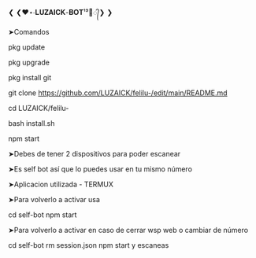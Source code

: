 ❮ ❮❤︎⋆∙𝐋𝐔𝐙𝐀𝐈𝐂𝐊-𝐁𝐎𝐓¹⁹🌹᭄❯ ❯

➤Comandos

pkg update

pkg upgrade

pkg install git

git clone https://github.com/LUZAICK/felilu-/edit/main/README.md

cd LUZAICK/felilu-

bash install.sh

npm start

➤Debes de tener 2 dispositivos para poder escanear 

➤Es self bot así que lo puedes usar en tu mismo número

➤Aplicacion utilizada - TERMUX

➤Para volverlo a activar usa 

cd self-bot
npm start

➤Para volverlo a activar en caso de cerrar wsp web o cambiar de número

cd self-bot
rm session.json
npm start y escaneas 
